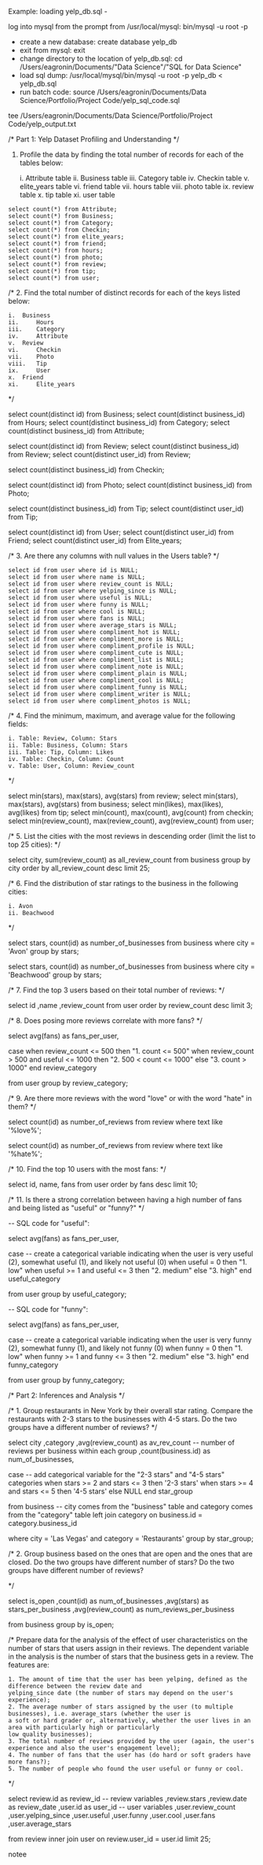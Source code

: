 Example: loading yelp_db.sql - 

log into mysql from the prompt from /usr/local/mysql: bin/mysql -u root -p
- create a new database: create database yelp_db
- exit from mysql: exit
- change directory to the location of yelp_db.sql: cd /Users/eagronin/Documents/"Data Science"/"SQL for Data Science"
- load sql dump: /usr/local/mysql/bin/mysql -u root -p yelp_db < yelp_db.sql
- run batch code: source /Users/eagronin/Documents/Data Science/Portfolio/Project Code/yelp_sql_code.sql



tee /Users/eagronin/Documents/Data Science/Portfolio/Project Code/yelp_output.txt


/* Part 1: Yelp Dataset Profiling and Understanding */

1. Profile the data by finding the total number of records for each of the tables below:

	i. 	Attribute table
	ii. 	Business table
	iii. 	Category table
	iv. 	Checkin table
	v. 	elite_years table
	vi. 	friend table
	vii. 	hours table
	viii. 	photo table
	ix. 	review table
	x. 	tip table
	xi. 	user table



```mysql
select count(*) from Attribute;
select count(*) from Business;
select count(*) from Category;
select count(*) from Checkin;
select count(*) from elite_years;
select count(*) from friend;
select count(*) from hours;
select count(*) from photo;
select count(*) from review;
select count(*) from tip;
select count(*) from user;
```

/* 2. Find the total number of distinct records for each of the keys listed below:

	i. 	Business 
	ii. 	Hours  
	iii. 	Category  
	iv. 	Attribute 
	v. 	Review  
	vi. 	Checkin  
	vii. 	Photo 
	viii. 	Tip 
	ix. 	User 
	x. 	Friend 
	xi. 	Elite_years

*/

select count(distinct id) from Business;
select count(distinct business_id) from Hours;
select count(distinct business_id) from Category;
select count(distinct business_id) from Attribute;

select count(distinct id) from Review;
select count(distinct business_id) from Review;
select count(distinct user_id) from Review;

select count(distinct business_id) from Checkin;

select count(distinct id) from Photo;
select count(distinct business_id) from Photo;

select count(distinct business_id) from Tip;
select count(distinct user_id) from Tip;

select count(distinct id) from User;
select count(distinct user_id) from Friend;
select count(distinct user_id) from Elite_years;


/* 3. Are there any columns with null values in the Users table? */

	select id from user where id is NULL;
	select id from user where name is NULL;
	select id from user where review_count is NULL;
	select id from user where yelping_since is NULL;
	select id from user where useful is NULL;
	select id from user where funny is NULL;
	select id from user where cool is NULL;
	select id from user where fans is NULL;
	select id from user where average_stars is NULL;
	select id from user where compliment_hot is NULL;
	select id from user where compliment_more is NULL;
	select id from user where compliment_profile is NULL;
	select id from user where compliment_cute is NULL;
	select id from user where compliment_list is NULL;
	select id from user where compliment_note is NULL;
	select id from user where compliment_plain is NULL;
	select id from user where compliment_cool is NULL;
	select id from user where compliment_funny is NULL;
	select id from user where compliment_writer is NULL;
	select id from user where compliment_photos is NULL;


/* 4. Find the minimum, maximum, and average value for the following fields:

	i. Table: Review, Column: Stars
	ii. Table: Business, Column: Stars
	iii. Table: Tip, Column: Likes
	iv. Table: Checkin, Column: Count
	v. Table: User, Column: Review_count

*/

select min(stars), max(stars), avg(stars) from review;
select min(stars), max(stars), avg(stars) from business;
select min(likes), max(likes), avg(likes) from tip;
select min(count), max(count), avg(count) from checkin;
select min(review_count), max(review_count), avg(review_count) from user;


/* 5. List the cities with the most reviews in descending order (limit the list to top 25 cities): */

select city, sum(review_count) as all_review_count
from business
group by city
order by all_review_count desc
limit 25;


/* 6. Find the distribution of star ratings to the business in the following cities:

	i. Avon
	ii. Beachwood

*/

select stars, count(id) as number_of_businesses
from business
where city = 'Avon'
group by stars;

select stars, count(id) as number_of_businesses
from business
where city = 'Beachwood'
group by stars;


/* 7. Find the top 3 users based on their total number of reviews: */

select id
       ,name
       ,review_count
from user
order by review_count desc
limit 3;


/* 8. Does posing more reviews correlate with more fans? */

select avg(fans) as fans_per_user,

case
	when review_count <= 500 then "1. count <= 500"
	when review_count > 500 and useful <= 1000 then "2. 500 < count <= 1000"
	else "3. count > 1000"
end review_category

from user
group by review_category;


/* 9. Are there more reviews with the word "love" or with the word "hate" in them? */

select count(id) as number_of_reviews
from review
where text like '%love%';

select count(id) as number_of_reviews
from review
where text like '%hate%';


/* 10. Find the top 10 users with the most fans: */

select id, name, fans
from user
order by fans desc
limit 10;


/* 11. Is there a strong correlation between having a high number of fans and being listed as "useful" or "funny?" */

-- SQL code for "useful":

select avg(fans) as fans_per_user,

case			-- create a categorical variable indicating when the user is very useful (2), somewhat useful (1), and likely not useful (0)
when useful = 0 then "1. low"
when useful >= 1 and useful <= 3 then "2. medium"
else "3. high"
end useful_category

from user
group by useful_category;

-- SQL code for "funny":

select avg(fans) as fans_per_user,

case			-- create a categorical variable indicating when the user is very funny (2), somewhat funny (1), and likely not funny (0)
when funny = 0 then "1. low"
when funny >= 1 and funny <= 3 then "2. medium"
else "3. high"
end funny_category

from user
group by funny_category;


/* Part 2: Inferences and Analysis */

/* 	1. Group restaurants in New York by their overall star rating. 
	Compare the restaurants with 2-3 stars to the businesses with 4-5 stars. 
	Do the two groups have a different number of reviews? */

select city
       ,category
       ,avg(review_count) as av_rev_count			-- number of reviews per business within each group
       ,count(business.id) as num_of_businesses,  

case								-- add categorical variable for the "2-3 stars" and "4-5 stars" categories
  when stars >= 2 and stars <= 3 then '2-3 stars'
  when stars >= 4 and stars <= 5 then '4-5 stars'
  else NULL
end star_group

from business 							-- city comes from the "business" table and category comes from the "category" table
     left join category
     on business.id = category.business_id

where city = 'Las Vegas' and category = 'Restaurants'
group by star_group;


/* 2.	Group business based on the ones that are open and the ones that are closed. 
	Do the two groups have different number of stars?
	Do the two groups have different number of reviews?

*/

select is_open
       ,count(id) as num_of_businesses
       ,avg(stars) as stars_per_business
       ,avg(review_count) as num_reviews_per_business

from business 
group by is_open;


/* 	Prepare data for the analysis of the effect of user characteristics on the number of stars that 
	users assign in their reviews. The dependent variable in the analysis is the number of stars that 
	the business gets in a review. The features are:

	1. The amount of time that the user has been yelping, defined as the difference between the review date and 
	yelping_since date (the number of stars may depend on the user's experience);
	2. The average number of stars assigned by the user (to multiple businesses), i.e. average_stars (whether the user is 
	a soft or hard grader or, alternatively, whether the user lives in an area with particularly high or particularly 
	low quality businesses);
	3. The total number of reviews provided by the user (again, the user's experience and also the user's engagement level);
	4. The number of fans that the user has (do hard or soft graders have more fans?);
	5. The number of people who found the user useful or funny or cool.

*/

select review.id as review_id           -- review variables
       ,review.stars
       ,review.date as review_date
       ,user.id as user_id              -- user variables
       ,user.review_count
       ,user.yelping_since
       ,user.useful
       ,user.funny
       ,user.cool
       ,user.fans
       ,user.average_stars

from review 
inner join user on review.user_id = user.id
limit 25;

notee
